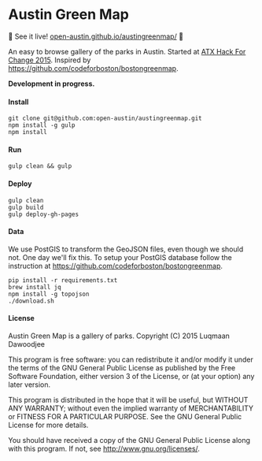 # Austin Green Map

:deciduous_tree: See it live! [open-austin.github.io/austingreenmap/](http://open-austin.github.io/austingreenmap/) :deciduous_tree: 


An easy to browse gallery of the parks in Austin. Started at [ATX Hack For Change 2015](http://atxhackforchange.org). Inspired by https://github.com/codeforboston/bostongreenmap.

**Development in progress.**

#### Install

```
git clone git@github.com:open-austin/austingreenmap.git
npm install -g gulp
npm install
```

#### Run

```
gulp clean && gulp
```

#### Deploy

```
gulp clean
gulp build
gulp deploy-gh-pages
```

#### Data

We use PostGIS to transform the GeoJSON files, even though we should not. One day we'll fix this. To setup your PostGIS database follow the instruction at https://github.com/codeforboston/bostongreenmap.

```
pip install -r requirements.txt
brew install jq
npm install -g topojson
./download.sh
```

#### License

Austin Green Map is a gallery of parks.
Copyright (C) 2015  Luqmaan Dawoodjee

This program is free software: you can redistribute it and/or modify
it under the terms of the GNU General Public License as published by
the Free Software Foundation, either version 3 of the License, or
(at your option) any later version.

This program is distributed in the hope that it will be useful,
but WITHOUT ANY WARRANTY; without even the implied warranty of
MERCHANTABILITY or FITNESS FOR A PARTICULAR PURPOSE.  See the
GNU General Public License for more details.

You should have received a copy of the GNU General Public License
along with this program.  If not, see <http://www.gnu.org/licenses/>.
